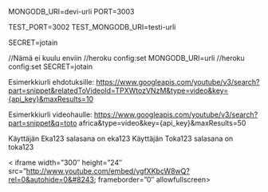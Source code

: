 MONGODB_URI=devi-urli
PORT=3003

TEST_PORT=3002
TEST_MONGODB_URI=testi-urli

SECRET=jotain

//Nämä ei kuulu enviin
//heroku config:set MONGODB_URI=urli
//heroku config:set SECRET=jotain

Esimerkkiurli ehdotuksille: https://www.googleapis.com/youtube/v3/search?part=snippet&relatedToVideoId=TPXWtozVNzM&type=video&key={api_key}&maxResults=10

Esimerkkiurli videohaulle:
https://www.googleapis.com/youtube/v3/search?part=snippet&q=toto africa&type=video&key={api_key}&maxResults=50

Käyttäjän Eka123 salasana on eka123
Käyttäjän Toka123 salasana on toka123

< iframe width=”300″ height=”24″ src=”http://www.youtube.com/embed/ygfXKbcW8wQ?rel=0&autohide=0&#8243; frameborder=”0″ allowfullscreen></iframe>
